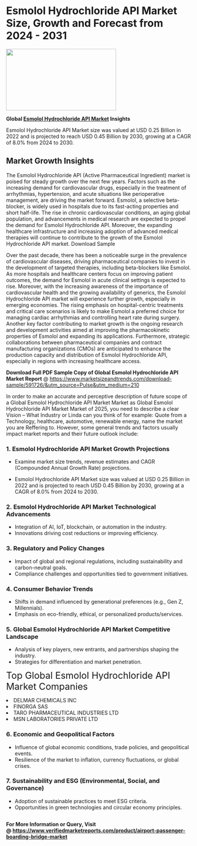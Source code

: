 <H1>Esmolol Hydrochloride API Market Size, Growth and Forecast from 2024 - 2031</H1><img class="aligncenter size-medium wp-image-584254" src="https://thirdeyenews.in/wp-content/uploads/2024/09/Global-Market-Research-300x168.jpeg" alt="" width="300" height="168" /><p><strong>Global&nbsp;<a href="https://www.marketsizeandtrends.com/download-sample/591726/&amp;utm_source=Pulse&amp;utm_medium=210">Esmolol Hydrochloride API Market</a> Insights</strong></p><p>Esmolol Hydrochloride API Market size was valued at USD 0.25 Billion in 2022 and is projected to reach USD 0.45 Billion by 2030, growing at a CAGR of 8.0% from 2024 to 2030.</p><p><h2>Market Growth Insights</h2> <p>The Esmolol Hydrochloride API (Active Pharmaceutical Ingredient) market is poised for steady growth over the next few years. Factors such as the increasing demand for cardiovascular drugs, especially in the treatment of arrhythmias, hypertension, and acute situations like perioperative management, are driving the market forward. Esmolol, a selective beta-blocker, is widely used in hospitals due to its fast-acting properties and short half-life. The rise in chronic cardiovascular conditions, an aging global population, and advancements in medical research are expected to propel the demand for Esmolol Hydrochloride API. Moreover, the expanding healthcare infrastructure and increasing adoption of advanced medical therapies will continue to contribute to the growth of the Esmolol Hydrochloride API market. Download Sample </p> <p>Over the past decade, there has been a noticeable surge in the prevalence of cardiovascular diseases, driving pharmaceutical companies to invest in the development of targeted therapies, including beta-blockers like Esmolol. As more hospitals and healthcare centers focus on improving patient outcomes, the demand for Esmolol in acute clinical settings is expected to rise. Moreover, with the increasing awareness of the importance of cardiovascular health and the growing availability of generics, the Esmolol Hydrochloride API market will experience further growth, especially in emerging economies. The rising emphasis on hospital-centric treatments and critical care scenarios is likely to make Esmolol a preferred choice for managing cardiac arrhythmias and controlling heart rate during surgery. Another key factor contributing to market growth is the ongoing research and development activities aimed at improving the pharmacokinetic properties of Esmolol and expanding its applications. Furthermore, strategic collaborations between pharmaceutical companies and contract manufacturing organizations (CMOs) are anticipated to enhance the production capacity and distribution of Esmolol Hydrochloride API, especially in regions with increasing healthcare access. </p><p><span class=""><strong>Download Full PDF Sample Copy of Global Esmolol Hydrochloride API Market Report</strong> @ <a href="https://www.marketsizeandtrends.com/download-sample/591726/&amp;utm_source=Pulse&amp;utm_medium=210" target="_blank">https://www.marketsizeandtrends.com/download-sample/591726/&amp;utm_source=Pulse&amp;utm_medium=210</a></span></p><p>In order to make an accurate and perceptive description of future scope of a Global&nbsp;Esmolol Hydrochloride API Market Market as Global&nbsp;Esmolol Hydrochloride API Market Market of 2025, you need to describe a clear Vision &ndash; What Industry or Linda can you think of for example: Quote from a Technology, healthcare, automotive, renewable energy, name the market you are Reffering to. However, some general trends and factors usually impact market reports and their future outlook include:</p><h3>1.&nbsp;<strong>Esmolol Hydrochloride API Market Growth Projections</strong></h3><ul><li>Examine market size trends, revenue estimates and CAGR (Compounded Annual Growth Rate) projections.</li><li><p>Esmolol Hydrochloride API Market size was valued at USD 0.25 Billion in 2022 and is projected to reach USD 0.45 Billion by 2030, growing at a CAGR of 8.0% from 2024 to 2030.</p></li></ul><h3>2.&nbsp;<strong>Esmolol Hydrochloride API Market Technological Advancements</strong></h3><ul><li>Integration of AI, IoT, blockchain, or automation in the industry.</li><li>Innovations driving cost reductions or improving efficiency.</li></ul><h3>3.&nbsp;<strong>Regulatory and Policy Changes</strong></h3><ul><li>Impact of global and regional regulations, including sustainability and carbon-neutral goals.</li><li>Compliance challenges and opportunities tied to government initiatives.</li></ul><h3>4.&nbsp;<strong>Consumer Behavior Trends</strong></h3><ul><li>Shifts in demand influenced by generational preferences (e.g., Gen Z, Millennials).</li><li>Emphasis on eco-friendly, ethical, or personalized products/services.</li></ul><h3>5.&nbsp;<strong>Global Esmolol Hydrochloride API Market Competitive Landscape</strong></h3><ul><li>Analysis of key players, new entrants, and partnerships shaping the industry.</li><li>Strategies for differentiation and market penetration.</li></ul><p data-pm-slice="1 1 []"><span style="color: inherit; font-family: inherit; font-size: 25px;">Top Global Esmolol Hydrochloride API Market Companies</span></p><div class="" data-test-id=""><p><li>DELMAR CHEMICALS INC</li><li> FINORGA SAS</li><li> TARO PHARMACEUTICAL INDUSTRIES LTD</li><li> MSN LABORATORIES PRIVATE LTD</li></p></div><h3>6.&nbsp;<strong>Economic and Geopolitical Factors</strong></h3><ul><li>Influence of global economic conditions, trade policies, and geopolitical events.</li><li>Resilience of the market to inflation, currency fluctuations, or global crises.</li></ul><h3>7.&nbsp;<strong>Sustainability and ESG (Environmental, Social, and Governance)</strong></h3><ul><li>Adoption of sustainable practices to meet ESG criteria.</li><li>Opportunities in green technologies and circular economy principles.</li></ul><h2><strong style="font-size: 14px;">For More Information or Query, Visit @&nbsp;</strong><a style="background-color: #ffffff; font-size: 14px;" href="https://www.marketsizeandtrends.com/report/esmolol-hydrochloride-api-market/" target="_blank">https://www.verifiedmarketreports.com/product/airport-passenger-boarding-bridge-market</a></h2>
